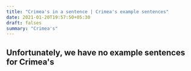```yaml
---
title: "Crimea's in a sentence | Crimea's example sentences"
date: 2021-01-20T19:57:50+05:30
draft: falses
summary: "Crimea's"
---
```

## Unfortunately, we have no example sentences for Crimea's                 
